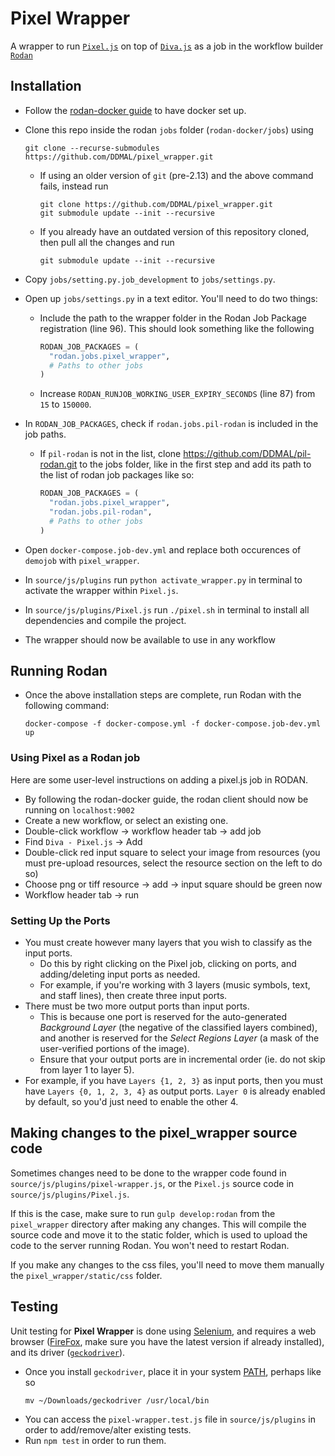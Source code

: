 # Pixel Wrapper

A wrapper to run [```Pixel.js```](https://github.com/DDMAL/Pixel.js) on top of [```Diva.js```](https://github.com/DDMAL/diva.js) as a job in the workflow builder [```Rodan```](https://github.com/DDMAL/Rodan)

## Installation
- Follow the [rodan-docker guide](https://github.com/DDMAL/rodan-docker/blob/master/README.md) to have docker set up.
- Clone this repo inside the rodan `jobs` folder (`rodan-docker/jobs`) using 

  ``` 
  git clone --recurse-submodules https://github.com/DDMAL/pixel_wrapper.git
  ```
  - If using an older version of `git` (pre-2.13) and the above command fails, instead run 
    ```
    git clone https://github.com/DDMAL/pixel_wrapper.git
    git submodule update --init --recursive
    ```
  - If you already have an outdated version of this repository cloned, then pull all the changes and run
    ```
    git submodule update --init --recursive
    ```
- Copy `jobs/setting.py.job_development` to `jobs/settings.py`.
- Open up `jobs/settings.py` in a text editor. You'll need to do two things:
  - Include the path to the wrapper folder in the Rodan Job Package registration (line 96). This should look something like the following
    ``` python
    RODAN_JOB_PACKAGES = (
      "rodan.jobs.pixel_wrapper",
      # Paths to other jobs
    )
    ```
  - Increase `RODAN_RUNJOB_WORKING_USER_EXPIRY_SECONDS` (line 87) from `15` to `150000`.
- In `RODAN_JOB_PACKAGES`, check if `rodan.jobs.pil-rodan` is included in the job paths.
  - If `pil-rodan` is not in the list, clone https://github.com/DDMAL/pil-rodan.git to the jobs folder, like in the first step and add its path to the list of rodan job packages like so:
    ``` python
    RODAN_JOB_PACKAGES = (
      "rodan.jobs.pixel_wrapper", 
      "rodan.jobs.pil-rodan",
      # Paths to other jobs
    )
    ```
- Open `docker-compose.job-dev.yml` and replace both occurences of `demojob` with `pixel_wrapper`.
- In ```source/js/plugins``` run ```python activate_wrapper.py``` in terminal to activate the wrapper within `Pixel.js`.
- In ```source/js/plugins/Pixel.js``` run ```./pixel.sh``` in terminal to install all dependencies and compile the project.
- The wrapper should now be available to use in any workflow

## Running Rodan
- Once the above installation steps are complete, run Rodan with the following command: 
  ```
  docker-compose -f docker-compose.yml -f docker-compose.job-dev.yml up
  ``` 

### Using Pixel as a Rodan job
Here are some user-level instructions on adding a pixel.js job in RODAN.
- By following the rodan-docker guide, the rodan client should now be running on `localhost:9002`
- Create a new workflow, or select an existing one.
- Double-click workflow -> workflow header tab -> add job
- Find `Diva - Pixel.js` -> Add
- Double-click red input square to select your image from resources (you must pre-upload resources, select the resource section on the left to do so)
- Choose png or tiff resource -> add -> input square should be green now
- Workflow header tab -> run

### Setting Up the Ports
- You must create however many layers that you wish to classify as the input ports.
  - Do this by right clicking on the Pixel job, clicking on ports, and adding/deleting input ports as needed.
  - For example, if you're working with 3 layers (music symbols, text, and staff lines), then create three input ports.
- There must be two more output ports than input ports. 
  - This is because one port is reserved for the auto-generated *Background Layer* (the negative of the classified layers combined), and another is reserved for the *Select Regions Layer* (a mask of the user-verified portions of the image). 
  - Ensure that your output ports are in incremental order (ie. do not skip from layer 1 to layer 5).
- For example, if you have `Layers {1, 2, 3}` as input ports, then you must have `Layers {0, 1, 2, 3, 4}` as output ports. `Layer 0` is already enabled by default, so you'd just need to enable the other 4.

## Making changes to the pixel_wrapper source code
Sometimes changes need to be done to the wrapper code found in `source/js/plugins/pixel-wrapper.js`, or the `Pixel.js` source code in `source/js/plugins/Pixel.js`. 

If this is the case, make sure to run ```gulp develop:rodan``` from the ```pixel_wrapper``` directory after making any changes. This will compile the source code and move it to the static folder, which is used to upload the code to the server running Rodan. You won't need to restart Rodan. 

If you make any changes to the css files, you'll need to move them manually the ```pixel_wrapper/static/css``` folder.

## Testing
Unit testing for **Pixel Wrapper** is done using [Selenium](http://seleniumhq.github.io/selenium/docs/api/javascript/index.html), and requires a web browser ([FireFox](https://www.mozilla.org/en-US/firefox/), make sure you have the latest version if already installed), and its driver ([`geckodriver`](https://github.com/mozilla/geckodriver/releases/)). 

- Once you install `geckodriver`, place it in your system [PATH](https://en.wikipedia.org/wiki/PATH_%28variable%29), perhaps like so
  ```
  mv ~/Downloads/geckodriver /usr/local/bin
  ```
- You can access the `pixel-wrapper.test.js` file in `source/js/plugins` in order to add/remove/alter existing tests. 
- Run `npm test` in order to run them.
